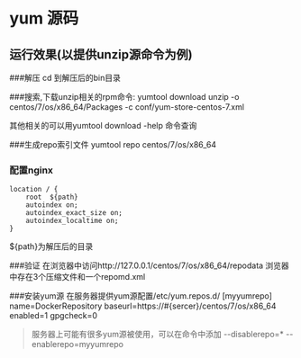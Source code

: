 # yum 源码

## 运行效果(以提供unzip源命令为例)

###解压
cd 到解压后的bin目录

###搜索,下载unzip相关的rpm命令:
	yumtool download unzip -o centos/7/os/x86_64/Packages -c conf/yum-store-centos-7.xml
	
其他相关的可以用yumtool download -help 命令查询

###生成repo索引文件
	yumtool repo centos/7/os/x86_64

### 配置nginx
	location / {
		root  ${path}
		autoindex on;
		autoindex_exact_size on;
		autoindex_localtime on;
	}
${path}为解压后的目录


###验证
在浏览器中访问http://127.0.0.1/centos/7/os/x86_64/repodata
浏览器中存在3个压缩文件和一个repomd.xml


###安装yum源
在服务器提供yum源配置/etc/yum.repos.d/
	[myyumrepo]
	name=DockerRepository
	baseurl=https://#{sercer}/centos/7/os/x86_64
	enabled=1
	gpgcheck=0

> 服务器上可能有很多yum源被使用，可以在命令中添加 --disablerepo=\* --enablerepo=myyumrepo